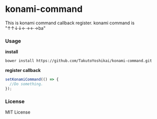 # konami-command
This is konami command callback register. konami command is "↑↑↓↓←→←→ba"

### Usage
**install**
```bash
bower install https://github.com/TakutoYoshikai/konami-command.git
```

**register callback**
```javascript
setKonamiCommand(() => {
  //Do something.
});
```

### License
MIT License
